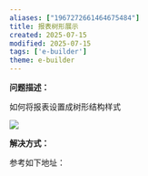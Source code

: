 ```yaml
---
aliases: ["1967272661464675484"]
title: 报表树形展示
created: 2025-07-15
modified: 2025-07-15
tags: ['e-builder']
theme: e-builder
---
```


**问题描述：**

如何将报表设置成树形结构样式

![](https://myhelpdoc.oss-cn-heyuan.aliyuncs.com/mdimages/3ada4fbdb107edcab1d73d9e63e2f6ef.jpg)

**解决方式：**

参考如下地址：

